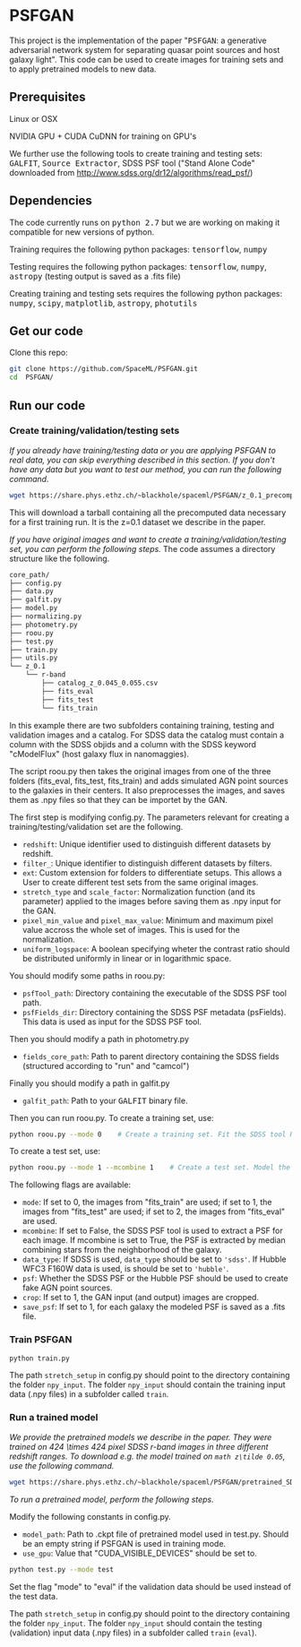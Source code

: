 # PSFGAN

This project is the implementation of the paper "<tt>PSFGAN</tt>: a generative adversarial network system for separating quasar point sources and host galaxy light". This code can be used to create images for training sets and to apply pretrained models to new data.

## Prerequisites
Linux or OSX

NVIDIA GPU + CUDA CuDNN for training on GPU's

We further use the following tools to create training and testing sets:
<tt>GALFIT</tt>, <tt>Source Extractor</tt>, SDSS PSF tool ("Stand Alone Code" downloaded from http://www.sdss.org/dr12/algorithms/read_psf/)

## Dependencies
The code currently runs on <tt>python 2.7</tt> but we are working on making it compatible for new versions of python.

Training requires the following python packages: <tt>tensorflow</tt>, <tt>numpy</tt>

Testing requires the following python packages: <tt>tensorflow</tt>, <tt>numpy</tt>, <tt>astropy</tt> (testing output is saved as a .fits file)

Creating training and testing sets requires the following python packages: <tt>numpy</tt>, <tt>scipy</tt>, <tt>matplotlib</tt>, <tt>astropy</tt>, <tt>photutils</tt>

## Get our code
Clone this repo:
```bash
git clone https://github.com/SpaceML/PSFGAN.git
cd  PSFGAN/
```

## Run our code

### Create training/validation/testing sets
*If you already have training/testing data or you are applying PSFGAN to real data, you can skip everything described in this section. If you don't have any data but you want to test our method, you can run the following command.*

```bash
wget https://share.phys.ethz.ch/~blackhole/spaceml/PSFGAN/z_0.1_precomputed.tar.gz
```
This will download a tarball containing all the precomputed data necessary for a first training run. It is the z=0.1 dataset we describe in the paper.

*If you have original images and want to create a training/validation/testing set, you can perform the following steps.*
The code assumes a directory structure like the following.
```bash
core_path/
├── config.py
├── data.py
├── galfit.py
├── model.py
├── normalizing.py
├── photometry.py
├── roou.py
├── test.py
├── train.py
├── utils.py
└── z_0.1
    └── r-band
        ├── catalog_z_0.045_0.055.csv
        ├── fits_eval
        ├── fits_test
        └── fits_train
```
In this example there are two subfolders containing training, testing and validation images and a catalog. For SDSS data the catalog must contain a column with the SDSS objids and a column with the SDSS keyword "cModelFlux" (host galaxy flux in nanomaggies). 

The script roou.py then takes the original images from one of the three folders (fits_eval, fits_test, fits_train) and adds simulated AGN point sources to the galaxies in their centers. It also preprocesses the images, and saves them as .npy files so that they can be importet by the GAN.

The first step is modifying config.py. The parameters relevant for creating a training/testing/validation set are the following.
* ```redshift```: Unique identifier used to distinguish different datasets by redshift.
* ```filter_```: Unique identifier to distinguish different datasets by filters.
* ```ext```: Custom extension for folders to differentiate setups. This allows a User to create different test sets from the same original images.
* ```stretch_type``` and ```scale_factor```: Normalization function (and its parameter) applied to the images before saving them as .npy input for the GAN.
* ```pixel_min_value``` and  ```pixel_max_value```: Minimum and maximum pixel value accross the whole set of images. This is used for the normalization.
* ```uniform_logspace```: A boolean specifying wheter the contrast ratio should be distributed uniformly in linear or in logarithmic space.


You should modify some paths in roou.py:
* ```psfTool_path```: Directory containing the executable of the SDSS PSF tool path.
* ```psfFields_dir```: Directory containing the SDSS PSF metadata (psFields). This data is used as input for the SDSS PSF tool. 

Then you should modify a path in photometry.py
* ```fields_core_path```: Path to parent directory containing the SDSS fields (structured according to "run" and "camcol")

Finally you should modify a path in galfit.py
* ```galfit_path```: Path to your <tt>GALFIT</tt> binary file.


Then you can run roou.py. To create a training set, use:
```bash
python roou.py --mode 0    # Create a training set. Fit the SDSS tool PSF by three gaussians to model the PSF.

```

To create a test set, use:
```bash
python roou.py --mode 1 --mcombine 1    # Create a test set. Model the PSF by median-combining stars.
```

The following flags are available:
* ```mode```: If set to 0, the images from "fits_train" are used; if set to 1, the images from "fits_test" are used; if set to 2, the images from "fits_eval" are used.
* ```mcombine```: If set to False, the SDSS PSF tool is used to extract a PSF for each image. If mcombine is set to True, the PSF is extracted by median combining stars from the neighborhood of the galaxy.
* ```data_type```: If SDSS is used, ```data_type``` should be set to ```'sdss'```. If Hubble WFC3 F160W data is used, is should be set to ```'hubble'```.
* ```psf```: Whether the SDSS PSF or the Hubble PSF should be used to create fake AGN point sources.
* ```crop```: If set to 1, the GAN input (and output) images are cropped.
* ```save_psf```: If set to 1, for each galaxy the modeled PSF is saved as a .fits file.


### Train PSFGAN
```bash
python train.py
```
The path ```stretch_setup``` in config.py should point to the directory containing the folder ```npy_input```. The folder ```npy_input``` should contain the training input data (.npy files) in a subfolder called ```train```.

### Run a trained model
*We provide the pretrained models we describe in the paper. They were trained on 424 \times 424 pixel SDSS r-band images in three different redshift ranges. To download e.g. the model trained on ```math z\tilde 0.05```, use the following command.*

```bash
wget https://share.phys.ethz.ch/~blackhole/spaceml/PSFGAN/pretrained_SDSS_z_0.05.tar.gz
```
*To run a pretrained model, perform the following steps.*

Modify the following constants in config.py.
* ```model_path```: Path to .ckpt file of pretrained model used in test.py. Should be an empty string if PSFGAN is used in training mode.
* ```use_gpu```: Value that "CUDA_VISIBLE_DEVICES" should be set to.

```bash
python test.py --mode test
```
Set the flag "mode" to "eval" if the validation data should be used instead of the test data.

The path ```stretch_setup``` in config.py should point to the directory containing the folder ```npy_input```. The folder ```npy_input``` should contain the testing (validation) input data (.npy files) in a subfolder called ```train``` (```eval```).
